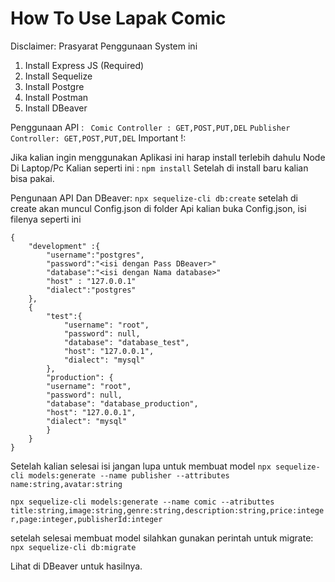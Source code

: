 # How To Use Lapak Comic 

Disclaimer: Prasyarat Penggunaan System ini 
1. Install Express JS (Required)
2. Install Sequelize 
3. Install Postgre
4. Install Postman
5. Install DBeaver

Penggunaan API :
` 
    Comic Controller : GET,POST,PUT,DEL
`
`
    Publisher Controller: GET,POST,PUT,DEL
`
Important !:

Jika kalian ingin menggunakan Aplikasi ini harap install terlebih dahulu Node Di Laptop/Pc Kalian seperti ini :
`npm install`  Setelah di install baru kalian bisa pakai.

Pengunaan API Dan DBeaver:
`npx sequelize-cli db:create` setelah di create akan muncul Config.json di folder Api kalian buka Config.json, isi filenya seperti ini 
```
{
    "development" :{
        "username":"postgres",
        "password":"<isi dengan Pass DBeaver>" 
        "database":"<isi dengan Nama database>"
        "host" : "127.0.0.1"
        "dialect":"postgres"
    },
    {
        "test":{
            "username": "root",
            "password": null,
            "database": "database_test",
            "host": "127.0.0.1",
            "dialect": "mysql"
        },
        "production": {
        "username": "root",
        "password": null,
        "database": "database_production",
        "host": "127.0.0.1",
        "dialect": "mysql"
        }
    }
}
```
Setelah kalian selesai isi jangan lupa untuk membuat model 
`npx sequelize-cli models:generate --name publisher --attributes name:string,avatar:string`

`npx sequelize-cli models:generate --name comic --atributtes title:string,image:string,genre:string,description:string,price:integer,page:integer,publisherId:integer`

setelah selesai membuat model silahkan gunakan perintah untuk migrate:
`npx sequelize-cli db:migrate`

Lihat di DBeaver untuk hasilnya.
